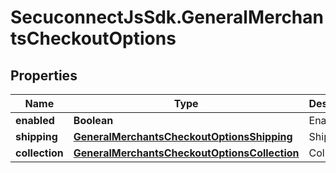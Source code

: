 # SecuconnectJsSdk.GeneralMerchantsCheckoutOptions

## Properties
Name | Type | Description | Notes
------------ | ------------- | ------------- | -------------
**enabled** | **Boolean** | Enabled | [optional] 
**shipping** | [**GeneralMerchantsCheckoutOptionsShipping**](GeneralMerchantsCheckoutOptionsShipping.md) | Shipping | [optional] 
**collection** | [**GeneralMerchantsCheckoutOptionsCollection**](GeneralMerchantsCheckoutOptionsCollection.md) | Collection | [optional] 


